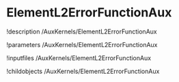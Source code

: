<!-- MOOSE Documentation Stub: Remove this when content is added. -->

# ElementL2ErrorFunctionAux
!description /AuxKernels/ElementL2ErrorFunctionAux

!parameters /AuxKernels/ElementL2ErrorFunctionAux

!inputfiles /AuxKernels/ElementL2ErrorFunctionAux

!childobjects /AuxKernels/ElementL2ErrorFunctionAux
